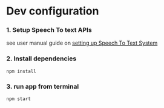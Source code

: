 # Dev configuration

### 1. Setup Speech To text APIs 

see user manual guide on [setting up Speech To Text System]({{book.userManual}} )

### 2. Install dependencies 

```
npm install
```

### 3. run app from terminal 


```
npm start 
```
